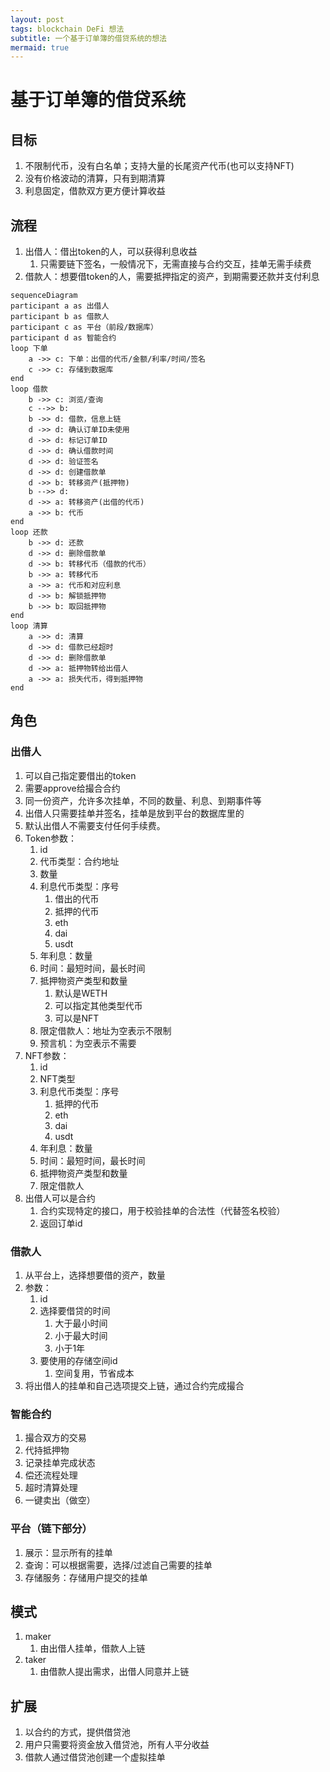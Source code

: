 ```yaml
---
layout: post
tags: blockchain DeFi 想法
subtitle: 一个基于订单簿的借贷系统的想法
mermaid: true
---
```


# 基于订单簿的借贷系统

## 目标

1. 不限制代币，没有白名单；支持大量的长尾资产代币(也可以支持NFT)
2. 没有价格波动的清算，只有到期清算
3. 利息固定，借款双方更方便计算收益

## 流程

1. 出借人：借出token的人，可以获得利息收益
   1. 只需要链下签名，一般情况下，无需直接与合约交互，挂单无需手续费
2. 借款人：想要借token的人，需要抵押指定的资产，到期需要还款并支付利息

```mermaid
sequenceDiagram
participant a as 出借人
participant b as 借款人
participant c as 平台（前段/数据库）
participant d as 智能合约
loop 下单
    a ->> c: 下单：出借的代币/金额/利率/时间/签名
    c ->> c: 存储到数据库
end
loop 借款
    b ->> c: 浏览/查询
    c -->> b: 
    b ->> d: 借款，信息上链
    d ->> d: 确认订单ID未使用
    d ->> d: 标记订单ID
    d ->> d: 确认借款时间
    d ->> d: 验证签名
    d ->> d: 创建借款单
    d ->> b: 转移资产(抵押物)
    b -->> d: 
    d ->> a: 转移资产(出借的代币)
    a ->> b: 代币
end
loop 还款
    b ->> d: 还款
    d ->> d: 删除借款单
    d ->> b: 转移代币（借款的代币）
    b ->> a: 转移代币
    a ->> a: 代币和对应利息
    d ->> b: 解锁抵押物
    b ->> b: 取回抵押物
end
loop 清算
    a ->> d: 清算
    d ->> d: 借款已经超时
    d ->> d: 删除借款单
    d ->> a: 抵押物转给出借人
    a ->> a: 损失代币，得到抵押物
end
```

## 角色

### 出借人

1. 可以自己指定要借出的token
2. 需要approve给撮合合约
3. 同一份资产，允许多次挂单，不同的数量、利息、到期事件等
4. 出借人只需要挂单并签名，挂单是放到平台的数据库里的
5. 默认出借人不需要支付任何手续费。
6. Token参数：
   1. id
   2. 代币类型：合约地址
   3. 数量
   4. 利息代币类型：序号
      1. 借出的代币
      2. 抵押的代币
      3. eth
      4. dai
      5. usdt
   5. 年利息：数量
   6. 时间：最短时间，最长时间
   7. 抵押物资产类型和数量
      1. 默认是WETH
      2. 可以指定其他类型代币
      3. 可以是NFT
   8. 限定借款人：地址为空表示不限制
   9. 预言机：为空表示不需要
7. NFT参数：
   1. id
   2. NFT类型
   3. 利息代币类型：序号
      1. 抵押的代币
      2. eth
      3. dai
      4. usdt
   4. 年利息：数量
   5. 时间：最短时间，最长时间
   6. 抵押物资产类型和数量
   7. 限定借款人
8. 出借人可以是合约
   1. 合约实现特定的接口，用于校验挂单的合法性（代替签名校验）
   2. 返回订单id

### 借款人

1. 从平台上，选择想要借的资产，数量
2. 参数：
   1. id
   2. 选择要借贷的时间
      1. 大于最小时间
      2. 小于最大时间
      3. 小于1年
   3. 要使用的存储空间id
      1. 空间复用，节省成本
3. 将出借人的挂单和自己选项提交上链，通过合约完成撮合

### 智能合约

1. 撮合双方的交易
2. 代持抵押物
3. 记录挂单完成状态
4. 偿还流程处理
5. 超时清算处理
6. 一键卖出（做空）

### 平台（链下部分）

1. 展示：显示所有的挂单
2. 查询：可以根据需要，选择/过滤自己需要的挂单
3. 存储服务：存储用户提交的挂单

## 模式

1. maker
   1. 由出借人挂单，借款人上链
2. taker
   1. 由借款人提出需求，出借人同意并上链

## 扩展

1. 以合约的方式，提供借贷池
2. 用户只需要将资金放入借贷池，所有人平分收益
3. 借款人通过借贷池创建一个虚拟挂单
